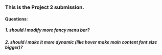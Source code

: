 ### This is the Project 2 submission.

#### Questions:
##### 1. should I modify more fancy menu bar?
##### 2. should I make it more dynamic (like hover make main content font size bigger)?